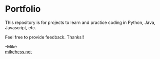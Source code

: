 # Portfolio

This repository is for projects to learn and practice coding in Python, Java, Javascript, etc.

Feel free to provide feedback. Thanks!!

-Mike<br>
[mikehess.net](http://mikehess.net)
